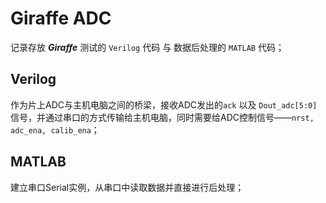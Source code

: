 # Giraffe ADC

记录存放 ***Giraffe*** 测试的 `Verilog` 代码 与 数据后处理的 `MATLAB` 代码；

## Verilog 

作为片上ADC与主机电脑之间的桥梁，接收ADC发出的`ack` 以及 `Dout_adc[5:0]`信号，并通过串口的方式传输给主机电脑，同时需要给ADC控制信号——`nrst, adc_ena, calib_ena`；


## MATLAB

建立串口Serial实例，从串口中读取数据并直接进行后处理；